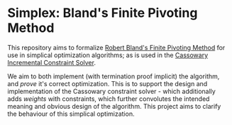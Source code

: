 # Simplex: Bland's Finite Pivoting Method

This repository aims to formalize [Robert Bland's Finite Pivoting Method](http://www.ohio.edu/people/melkonia/math4620/bland.pdf)
for use in simplical optimization algorithms; as is used in the
[Cassowary Incremental Constraint Solver](https://constraints.cs.washington.edu/solvers/cassowary-tochi.pdf).

We aim to both implement (with termination proof implicit) the algorithm, and
_prove_ it's correct optimization. This is to support the design and implementation
of the Cassowary constraint solver - which additionally adds _weights_ with constraints,
which further convolutes the intended meaning and obvious design of the algorithm.
This project aims to clarify the behaviour of this simplical optimization.
